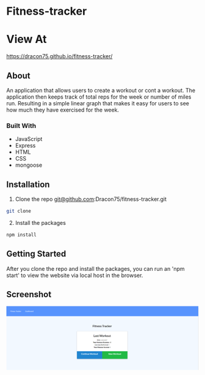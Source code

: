
# Fitness-tracker

# View At
https://dracon75.github.io/fitness-tracker/

## About 
An application that allows users to create a workout or cont a workout. The application then keeps track of total reps for the week or number of miles run. Resulting in a simple linear graph that makes it easy for users to see how much they have exercised for the week.


### Built With

* JavaScript
* Express
* HTML
* CSS
* mongoose

## Installation

1. Clone the repo git@github.com:Dracon75/fitness-tracker.git

```sh
git clone 
```

2. Install the packages

```sh
npm install
```

## Getting Started

After you clone the repo and install the packages, you can run an 'npm start' to view the website via local host in the browser.

## Screenshot 

<img src='public\fitnessTracker_screenshot.PNG'>


